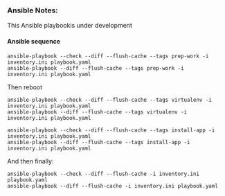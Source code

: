 ### Ansible Notes:
This Ansible playbookis under development 

#### Ansible sequence
```
ansible-playbook --check --diff --flush-cache --tags prep-work -i inventory.ini playbook.yaml
ansible-playbook --diff --flush-cache --tags prep-work -i inventory.ini playbook.yaml
```

Then reboot

```
ansible-playbook --check --diff --flush-cache --tags virtualenv -i inventory.ini playbook.yaml
ansible-playbook --diff --flush-cache --tags virtualenv -i inventory.ini playbook.yaml

ansible-playbook --check --diff --flush-cache --tags install-app -i inventory.ini playbook.yaml
ansible-playbook --diff --flush-cache --tags install-app -i inventory.ini playbook.yaml
```

And then finally:
```
ansible-playbook --check --diff --flush-cache -i inventory.ini playbook.yaml
ansible-playbook --diff --flush-cache -i inventory.ini playbook.yaml
```

